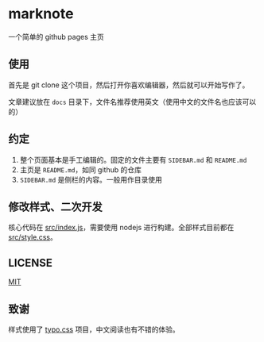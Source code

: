 # marknote

一个简单的 github pages 主页

## 使用

首先是 git clone 这个项目，然后打开你喜欢编辑器，然后就可以开始写作了。

文章建议放在 `docs` 目录下，文件名推荐使用英文（使用中文的文件名也应该可以的）

## 约定

1. 整个页面基本是手工编辑的。固定的文件主要有 `SIDEBAR.md` 和 `README.md`
2. 主页是 `README.md`，如同 github 的仓库
3. `SIDEBAR.md` 是侧栏的内容。一般用作目录使用

## 修改样式、二次开发

核心代码在 [src/index.js](src/index.js)，需要使用 nodejs 进行构建。全部样式目前都在 [src/style.css](src/style.css)。

## LICENSE

[MIT](LICENSE)

## 致谢

样式使用了 [typo.css](https://typo.sofi.sh/) 项目，中文阅读也有不错的体验。
